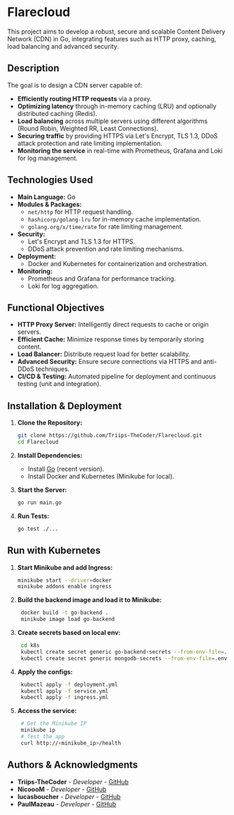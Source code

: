 # Flarecloud

This project aims to develop a robust, secure and scalable Content Delivery Network (CDN) in Go, integrating features such as HTTP proxy, caching, load balancing and advanced security.

## Description

The goal is to design a CDN server capable of:

- **Efficiently routing HTTP requests** via a proxy.
- **Optimizing latency** through in-memory caching (LRU) and optionally distributed caching (Redis).
- **Load balancing** across multiple servers using different algorithms (Round Robin, Weighted RR, Least Connections).
- **Securing traffic** by providing HTTPS via Let's Encrypt, TLS 1.3, DDoS attack protection and rate limiting implementation.
- **Monitoring the service** in real-time with Prometheus, Grafana and Loki for log management.

## Technologies Used

- **Main Language:** Go
- **Modules & Packages:**
  - `net/http` for HTTP request handling.
  - `hashicorp/golang-lru` for in-memory cache implementation.
  - `golang.org/x/time/rate` for rate limiting management.
- **Security:**
  - Let's Encrypt and TLS 1.3 for HTTPS.
  - DDoS attack prevention and rate limiting mechanisms.
- **Deployment:**
  - Docker and Kubernetes for containerization and orchestration.
- **Monitoring:**
  - Prometheus and Grafana for performance tracking.
  - Loki for log aggregation.

## Functional Objectives

- **HTTP Proxy Server:** Intelligently direct requests to cache or origin servers.
- **Efficient Cache:** Minimize response times by temporarily storing content.
- **Load Balancer:** Distribute request load for better scalability.
- **Advanced Security:** Ensure secure connections via HTTPS and anti-DDoS techniques.
- **CI/CD & Testing:** Automated pipeline for deployment and continuous testing (unit and integration).

## Installation & Deployment

1. **Clone the Repository:**

   ```bash
   git clone https://github.com/Triips-TheCoder/Flarecloud.git
   cd Flarecloud
   ```

2. **Install Dependencies:**

   - Install [Go](https://golang.org/dl/) (recent version).
   - Install Docker and Kubernetes (Minikube for local).

3. **Start the Server:**

   ```bash
   go run main.go
   ```

4. **Run Tests:**
   ```bash
   go test ./...
   ```

## Run with Kubernetes

1. **Start Minikube and add Ingress:**

   ```bash
   minikube start --driver=docker
   minikube addons enable ingress
   ```

2. **Build the backend image and load it to Minikube:**

   ```bash
    docker build -t go-backend .
    minikube image load go-backend
   ```

3. **Create secrets based on local env:**

   ```bash
    cd k8s
    kubectl create secret generic go-backend-secrets --from-env-file=.env.backend
    kubectl create secret generic mongodb-secrets --from-env-file=.env.mongo
   ```

4. **Apply the configs:**

   ```bash
    kubectl apply -f deployment.yml
    kubectl apply -f service.yml
    kubectl apply -f ingress.yml
   ```

5. **Access the service:**

   ```bash
    # Get the Minikube IP
    minikube ip
    # Test the app
    curl http://<minikube_ip>/health
   ```

## Authors & Acknowledgments

- **Triips-TheCoder** - _Developer_ - [GitHub](https://github.com/Triips-TheCoder)
- **NicoooM** - _Developer_ - [GitHub](https://github.com/NicoooM)
- **lucasboucher** - _Developer_ - [GitHub](https://github.com/lucasboucher)
- **PaulMazeau** - _Developer_ - [GitHub](https://github.com/PaulMazeau)
